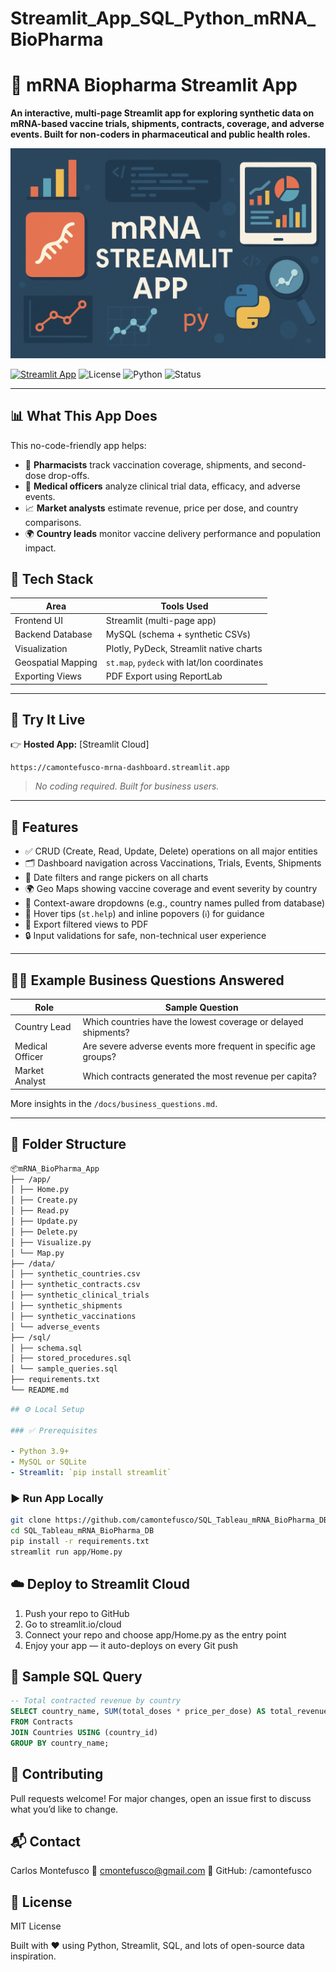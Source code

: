 # Streamlit_App_SQL_Python_mRNA_BioPharma
# 🧬 mRNA Biopharma Streamlit App

**An interactive, multi-page Streamlit app for exploring synthetic data on mRNA-based vaccine trials, shipments, contracts, coverage, and adverse events. Built for non-coders in pharmaceutical and public health roles.**

![Banner](banner.png)

[![Streamlit App](https://static.streamlit.io/badges/streamlit_badge_black_white.svg)](https://share.streamlit.io/your-username/SQL_Tableau_mRNA_BioPharma_DB/main/app.py)
![License](https://img.shields.io/badge/license-MIT-blue)
![Python](https://img.shields.io/badge/python-3.9%2B-blue)
![Status](https://img.shields.io/badge/status-active-brightgreen)

---

## 📊 What This App Does

This no-code-friendly app helps:
- 💉 **Pharmacists** track vaccination coverage, shipments, and second-dose drop-offs.
- 🧪 **Medical officers** analyze clinical trial data, efficacy, and adverse events.
- 📈 **Market analysts** estimate revenue, price per dose, and country comparisons.
- 🌍 **Country leads** monitor vaccine delivery performance and population impact.

## 🧱 Tech Stack

| Area               | Tools Used                                   |
|--------------------|-----------------------------------------------|
| Frontend UI        | Streamlit (multi-page app)                    |
| Backend Database   | MySQL (schema + synthetic CSVs)               |
| Visualization      | Plotly, PyDeck, Streamlit native charts       |
| Geospatial Mapping | `st.map`, `pydeck` with lat/lon coordinates   |
| Exporting Views    | PDF Export using ReportLab                    |

---

## 🚀 Try It Live

👉 **Hosted App:** [Streamlit Cloud]
```arduino
https://camontefusco-mrna-dashboard.streamlit.app
```
> _No coding required. Built for business users._

---

## 🧰 Features

- ✅ CRUD (Create, Read, Update, Delete) operations on all major entities
- 🗂 Dashboard navigation across Vaccinations, Trials, Events, Shipments
- 📅 Date filters and range pickers on all charts
- 🌍 Geo Maps showing vaccine coverage and event severity by country
- 🧠 Context-aware dropdowns (e.g., country names pulled from database)
- 💬 Hover tips (`st.help`) and inline popovers (`ℹ️`) for guidance
- 🧾 Export filtered views to PDF
- 🔒 Input validations for safe, non-technical user experience

---

## 🧑‍💼 Example Business Questions Answered

| Role             | Sample Question                                                   |
|------------------|-------------------------------------------------------------------|
| Country Lead     | Which countries have the lowest coverage or delayed shipments?    |
| Medical Officer  | Are severe adverse events more frequent in specific age groups?   |
| Market Analyst   | Which contracts generated the most revenue per capita?            |

More insights in the `/docs/business_questions.md`.

---

## 📂 Folder Structure
```bash
📦mRNA_BioPharma_App
├── /app/
│ ├── Home.py
│ ├── Create.py
│ ├── Read.py
│ ├── Update.py
│ ├── Delete.py
│ ├── Visualize.py
│ └── Map.py
├── /data/
│ ├── synthetic_countries.csv
│ ├── synthetic_contracts.csv
│ ├── synthetic_clinical_trials
│ ├── synthetic_shipments
│ ├── synthetic_vaccinations
│ └── adverse_events
├── /sql/
│ ├── schema.sql
│ ├── stored_procedures.sql
│ └── sample_queries.sql
├── requirements.txt
└── README.md
```

```yaml
## ⚙️ Local Setup

### ✅ Prerequisites

- Python 3.9+
- MySQL or SQLite
- Streamlit: `pip install streamlit`
```
### ▶️ Run App Locally

```bash
git clone https://github.com/camontefusco/SQL_Tableau_mRNA_BioPharma_DB.git
cd SQL_Tableau_mRNA_BioPharma_DB
pip install -r requirements.txt
streamlit run app/Home.py
```

## ☁️ Deploy to Streamlit Cloud
1. Push your repo to GitHub
2. Go to streamlit.io/cloud
3. Connect your repo and choose app/Home.py as the entry point
4. Enjoy your app — it auto-deploys on every Git push

## 🧪 Sample SQL Query
```sql
-- Total contracted revenue by country
SELECT country_name, SUM(total_doses * price_per_dose) AS total_revenue
FROM Contracts
JOIN Countries USING (country_id)
GROUP BY country_name;
```

## 🤝 Contributing
Pull requests welcome! For major changes, open an issue first to discuss what you’d like to change.

## 📬 Contact
Carlos Montefusco
📧 cmontefusco@gmail.com
🔗 GitHub: /camontefusco

## 📄 License
MIT License

Built with ❤️ using Python, Streamlit, SQL, and lots of open-source data inspiration.

